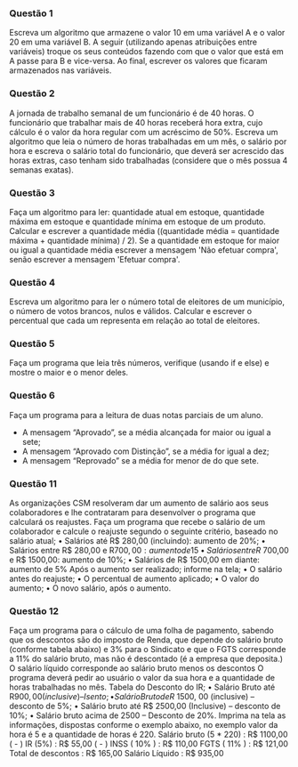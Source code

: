 ### Questão 1
Escreva um algoritmo que armazene o valor 10 em uma variável A e o valor 20 em uma variável B. A seguir (utilizando apenas atribuições entre variáveis) troque os seus conteúdos fazendo com que o valor que está em A passe para B e vice-versa. Ao final, escrever os valores que ficaram armazenados nas variáveis.

### Questão 2
A jornada de trabalho semanal de um funcionário é de 40 horas. O funcionário que trabalhar mais de 40 horas receberá hora extra, cujo cálculo é o valor da hora regular com um acréscimo de 50%. Escreva um algoritmo que leia o número de horas trabalhadas em um mês, o salário por hora e escreva o salário total do funcionário, que deverá ser acrescido das horas extras, caso tenham sido trabalhadas (considere que o mês possua 4 semanas exatas).

### Questão 3
Faça um algoritmo para ler: quantidade atual em estoque, quantidade máxima em estoque e quantidade mínima em estoque de um produto. Calcular e escrever a quantidade média ((quantidade média = quantidade máxima + quantidade mínima) / 2). Se a quantidade em estoque for maior ou igual a quantidade média escrever a mensagem 'Não efetuar compra', senão escrever a mensagem 'Efetuar compra'.

### Questão 4
Escreva um algoritmo para ler o número total de eleitores de um município, o número de votos brancos, nulos e válidos. Calcular e escrever o percentual que cada um representa em relação ao total de eleitores.

### Questão 5
Faça um programa que leia três números, verifique (usando if e else) e mostre o maior e o menor deles.

### Questão 6
Faça um programa para a leitura de duas notas parciais de um aluno.
- A mensagem “Aprovado”, se a média alcançada for maior ou igual a sete;
- A mensagem “Aprovado com Distinção”, se a média for igual a dez;
- A mensagem “Reprovado” se a média for menor de do que sete.

### Questão 11
As organizações CSM resolveram dar um aumento de salário aos seus colaboradores e
lhe contrataram para desenvolver o programa que calculará os reajustes.
Faça um programa que recebe o salário de um colaborador e calcule o reajuste segundo
o seguinte critério, baseado no salário atual;
• Salários até R$ 280,00 (incluindo): aumento de 20%;
• Salários entre R$ 280,00 e R$700,00: aumento de 15%;
• Salários entre R$ 700,00 e R$ 1500,00: aumento de 10%;
• Salários de R$ 1500,00 em diante: aumento de 5%
Após o aumento ser realizado; informe na tela;
• O salário antes do reajuste;
• O percentual de aumento aplicado;
• O valor do aumento;
• O novo salário, após o aumento.

### Questão 12
Faça um programa para o cálculo de uma folha de pagamento, sabendo que os descontos
são do imposto de Renda, que depende do salário bruto (conforme tabela abaixo) e 3%
para o Sindicato e que o FGTS corresponde a 11% do salário bruto, mas não é
descontado (é a empresa que deposita.)
O salário líquido corresponde ao salário bruto menos os descontos O programa deverá
pedir ao usuário o valor da sua hora e a quantidade de horas trabalhadas no mês.
Tabela do Desconto do IR;
• Salário Bruto até R$900,00 (inclusive) – Isento;
• Salário Bruto de R$ 1500, 00 (inclusive) – desconto de 5%;
• Salário bruto até R$ 2500,00 (Inclusive) – desconto de 10%;
• Salário bruto acima de 2500 – Desconto de 20%.
Imprima na tela as informações, dispostas conforme o exemplo abaixo, no exemplo
valor da hora é 5 e a quantidade de horas é 220.
Salário bruto (5 * 220) : R$ 1100,00
( - ) IR (5%) : R$ 55,00
( - ) INSS ( 10% ) : R$ 110,00
FGTS ( 11% ) : R$ 121,00
Total de descontos : R$ 165,00
Salário Líquido : R$ 935,00
